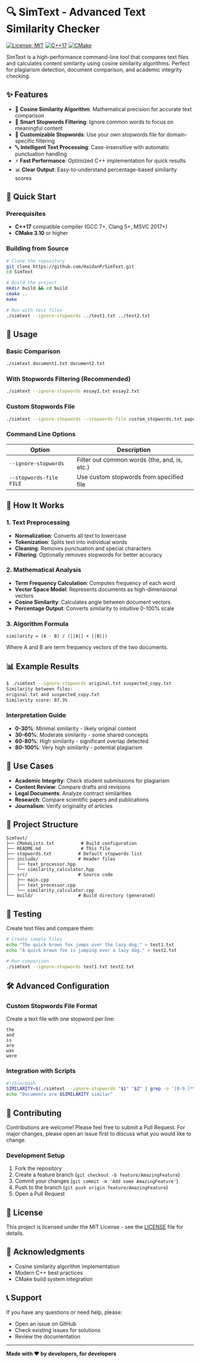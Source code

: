 # 🔍 SimText - Advanced Text Similarity Checker

[![License: MIT](https://img.shields.io/badge/License-MIT-yellow.svg)](https://opensource.org/licenses/MIT)
[![C++17](https://img.shields.io/badge/C%2B%2B-17-blue.svg)](https://en.wikipedia.org/wiki/C%2B%2B17)
[![CMake](https://img.shields.io/badge/CMake-3.10+-green.svg)](https://cmake.org/)

SimText is a high-performance command-line tool that compares text files and calculates content similarity using cosine similarity algorithms. Perfect for plagiarism detection, document comparison, and academic integrity checking.

## ✨ Features

- 🧮 **Cosine Similarity Algorithm**: Mathematical precision for accurate text comparison
- 🚫 **Smart Stopwords Filtering**: Ignore common words to focus on meaningful content
- 🔧 **Customizable Stopwords**: Use your own stopwords file for domain-specific filtering
- 🔤 **Intelligent Text Processing**: Case-insensitive with automatic punctuation handling
- ⚡ **Fast Performance**: Optimized C++ implementation for quick results
- 📊 **Clear Output**: Easy-to-understand percentage-based similarity scores

## 🚀 Quick Start

### Prerequisites

- **C++17** compatible compiler (GCC 7+, Clang 5+, MSVC 2017+)
- **CMake 3.10** or higher

### Building from Source

```bash
# Clone the repository
git clone https://github.com/HaidanP/SimText.git
cd SimText

# Build the project
mkdir build && cd build
cmake ..
make

# Run with test files
./simtext --ignore-stopwords ../test1.txt ../test2.txt
```

## 📖 Usage

### Basic Comparison
```bash
./simtext document1.txt document2.txt
```

### With Stopwords Filtering (Recommended)
```bash
./simtext --ignore-stopwords essay1.txt essay2.txt
```

### Custom Stopwords File
```bash
./simtext --ignore-stopwords --stopwords-file custom_stopwords.txt paper1.txt paper2.txt
```

### Command Line Options

| Option | Description |
|--------|-------------|
| `--ignore-stopwords` | Filter out common words (the, and, is, etc.) |
| `--stopwords-file FILE` | Use custom stopwords from specified file |

## 🔬 How It Works

### 1. Text Preprocessing
- **Normalization**: Converts all text to lowercase
- **Tokenization**: Splits text into individual words
- **Cleaning**: Removes punctuation and special characters
- **Filtering**: Optionally removes stopwords for better accuracy

### 2. Mathematical Analysis
- **Term Frequency Calculation**: Computes frequency of each word
- **Vector Space Model**: Represents documents as high-dimensional vectors
- **Cosine Similarity**: Calculates angle between document vectors
- **Percentage Output**: Converts similarity to intuitive 0-100% scale

### 3. Algorithm Formula
```
similarity = (A · B) / (||A|| × ||B||)
```
Where A and B are term frequency vectors of the two documents.

## 📊 Example Results

```bash
$ ./simtext --ignore-stopwords original.txt suspected_copy.txt
Similarity between files:
original.txt and suspected_copy.txt
Similarity score: 87.3%
```

### Interpretation Guide
- **0-30%**: Minimal similarity - likely original content
- **30-60%**: Moderate similarity - some shared concepts
- **60-80%**: High similarity - significant overlap detected
- **80-100%**: Very high similarity - potential plagiarism

## 🎯 Use Cases

- **Academic Integrity**: Check student submissions for plagiarism
- **Content Review**: Compare drafts and revisions
- **Legal Documents**: Analyze contract similarities
- **Research**: Compare scientific papers and publications
- **Journalism**: Verify originality of articles

## 📁 Project Structure

```
SimText/
├── CMakeLists.txt          # Build configuration
├── README.md               # This file
├── stopwords.txt          # Default stopwords list
├── include/               # Header files
│   ├── text_processor.hpp
│   └── similarity_calculator.hpp
├── src/                   # Source code
│   ├── main.cpp
│   ├── text_processor.cpp
│   └── similarity_calculator.cpp
└── build/                 # Build directory (generated)
```

## 🧪 Testing

Create test files and compare them:

```bash
# Create sample files
echo "The quick brown fox jumps over the lazy dog." > test1.txt
echo "A quick brown fox is jumping over a lazy dog." > test2.txt

# Run comparison
./simtext --ignore-stopwords test1.txt test2.txt
```

## 🛠️ Advanced Configuration

### Custom Stopwords File Format
Create a text file with one stopword per line:
```
the
and
is
are
was
were
```

### Integration with Scripts
```bash
#!/bin/bash
SIMILARITY=$(./simtext --ignore-stopwords "$1" "$2" | grep -o '[0-9.]*%')
echo "Documents are $SIMILARITY similar"
```

## 🤝 Contributing

Contributions are welcome! Please feel free to submit a Pull Request. For major changes, please open an issue first to discuss what you would like to change.

### Development Setup
1. Fork the repository
2. Create a feature branch (`git checkout -b feature/AmazingFeature`)
3. Commit your changes (`git commit -m 'Add some AmazingFeature'`)
4. Push to the branch (`git push origin feature/AmazingFeature`)
5. Open a Pull Request

## 📝 License

This project is licensed under the MIT License - see the [LICENSE](LICENSE) file for details.

## 🙏 Acknowledgments

- Cosine similarity algorithm implementation
- Modern C++ best practices
- CMake build system integration

## 📞 Support

If you have any questions or need help, please:
- Open an issue on GitHub
- Check existing issues for solutions
- Review the documentation

---

**Made with ❤️ by developers, for developers**
